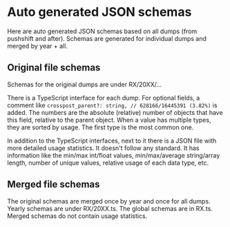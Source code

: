 # Auto generated JSON schemas

Here are auto generated JSON schemas based on all dumps (from pushshift and after).
Schemas are generated for individual dumps and merged by year + all.

## Original file schemas

Schemas for the original dumps are under RX/20XX/...

There is a TypeScript interface for each dump. For optional fields, a comment like `crosspost_parent?: string, // 628166/16445391 (3.82%)` is added. The numbers are the absolute (relative) number of objects that have this field, relative to the parent object. When a value has multiple types, they are sorted by usage. The first type is the most common one.

In addition to the TypeScript interfaces, next to it there is a JSON file with more detailed usage statistics. It doesn't follow any standard. It has information like the min/max int/float values, min/max/average string/array length, number of unique values, relative usage of each data type, etc.

## Merged file schemas

The original schemas are merged once by year and once for all dumps. Yearly schemas are under RX/20XX.ts. The global schemas are in RX.ts. Merged schemas do not contain usage statistics.
